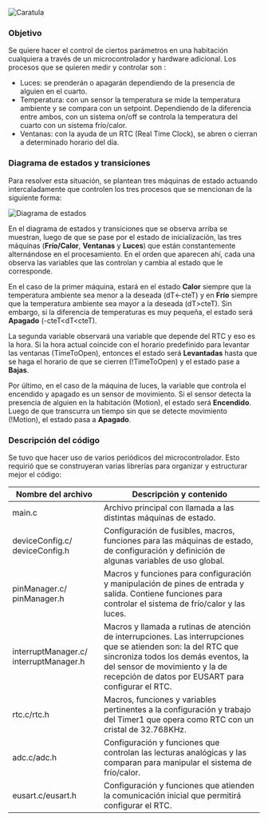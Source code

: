 ![Caratula](/home/carlassaraf/repos/automatizacionInfoII/complementosInforme/Caratula.jpg)











### **Objetivo**

Se quiere hacer el control de ciertos parámetros en una habitación cualquiera a través de un microcontrolador y hardware adicional. 
Los procesos que se quieren medir y controlar son :

- Luces: se prenderán o apagarán dependiendo de la presencia de alguien en el cuarto.
- Temperatura: con un sensor la temperatura se mide la temperatura ambiente y se compara con un setpoint. Dependiendo de la diferencia entre ambos, con un sistema on/off se controla la temperatura del cuarto con un sistema frío/calor. 
- Ventanas: con la ayuda de un RTC (Real Time Clock), se abren o cierran a determinado horario del día. 



### **Diagrama de estados y transiciones**

Para resolver esta situación, se plantean tres máquinas de estado actuando intercaladamente que controlen los tres procesos que se mencionan de la siguiente forma:

![Diagrama de estados](/home/carlassaraf/repos/automatizacionInfoII/complementosInforme/diagramaDeEstados.png)

En el diagrama de estados y transiciones que se observa arriba se muestran, luego de que se pase por el estado de inicialización, las tres máquinas (**Frío/Calor**, **Ventanas** y **Luces**) que están constantemente alternándose en el procesamiento. En el orden que aparecen ahí, cada una observa las variables que las controlan y cambia al estado que le corresponde.

En el caso de la primer máquina, estará en el estado **Calor** siempre que la temperatura ambiente sea menor a la deseada (dT<-cteT) y en **Frío** siempre que la temperatura ambiente sea mayor a la deseada (dT>cteT). Sin embargo, si la diferencia de temperaturas es muy pequeña, el estado será **Apagado** (-cteT<dT<cteT). 

La segunda variable observará una variable que depende del RTC y eso es la hora. Si la hora actual coincide con el horario predefinido para levantar las ventanas (TimeToOpen), entonces el estado será **Levantadas** hasta que se haga el horario de que se cierren (!TimeToOpen) y el estado pase a **Bajas**.

Por último, en el caso de la máquina de luces, la variable que controla el encendido y apagado es un sensor de movimiento. Si el sensor detecta la presencia de alguien en la habitación (Motion), el estado será **Encendido**. Luego de que transcurra un tiempo sin que se detecte movimiento (!Motion), el estado pasa a **Apagado**.



### **Descripción del código**

Se tuvo que hacer uso de varios periódicos del microcontrolador. Esto requirió que se construyeran varias librerías para organizar y estructurar mejor el código:

| Nombre del archivo                     | Descripción y contenido                                      |
| -------------------------------------- | ------------------------------------------------------------ |
| main.c                                 | Archivo principal con llamada a las distintas máquinas de estado. |
| deviceConfig.c/ deviceConfig.h         | Configuración de fusibles, macros, funciones para las máquinas de estado, de configuración y definición de algunas variables de uso global. |
| pinManager.c/ pinManager.h             | Macros y funciones para configuración y manipulación de pines de entrada y salida. Contiene funciones para controlar el sistema de frío/calor y las luces. |
| interruptManager.c/ interruptManager.h | Macros y llamada a rutinas de atención de interrupciones. Las interrupciones que se atienden son: la del RTC que sincroniza todos los demás eventos, la del sensor de movimiento y la de recepción de datos por EUSART para configurar el RTC. |
| rtc.c/rtc.h                            | Macros, funciones y variables pertinentes a la configuración y trabajo del Timer1 que opera como RTC con un cristal de 32.768KHz. |
| adc.c/adc.h                            | Configuración y funciones que controlan las lecturas analógicas y las comparan para manipular el sistema de frío/calor. |
| eusart.c/eusart.h                      | Configuración y funciones que atienden la comunicación inicial que permitirá configurar el RTC. |